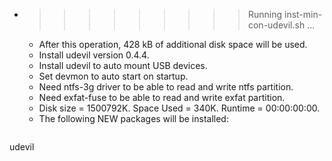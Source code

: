 * >>>>>>>>> Running inst-min-con-udevil.sh ...
  * After this operation, 428 kB of additional disk space will be used.
  * Install udevil version 0.4.4.
  * Install udevil to auto mount USB devices.
  * Set devmon to auto start on startup.
  * Need ntfs-3g driver to be able to read and write ntfs partition.
  * Need exfat-fuse to be able to read and write exfat partition.
  * Disk size = 1500792K. Space Used = 340K. Runtime = 00:00:00:00.
  * The following NEW packages will be installed:
  ```bash
udevil
  ```
